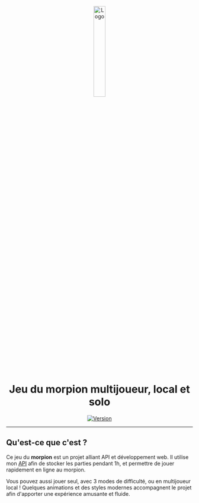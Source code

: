 <div align="center">
  <a href="https://morpion.sylvain.pro"><img src="https://morpion.sylvain.pro/assets/images/logo.png" alt="Logo" width="25%" height="auto"/></a>

  # Jeu du morpion multijoueur, local et solo
  [![Version](https://custom-icon-badges.demolab.com/badge/Version%20:-v2.0.0-6479ee?logo=morpion.sylvain.pro&labelColor=23272A)](https://github.com/20syldev/morpion/releases/latest)
</div>

---

## Qu'est-ce que c'est ?
Ce jeu du **morpion** est un projet alliant API et développement web. Il utilise mon [API](https://api.sylvain.pro/latest) afin de stocker les parties pendant 1h, et permettre de jouer rapidement en ligne au morpion.

Vous pouvez aussi jouer seul, avec 3 modes de difficulté, ou en multijoueur local ! Quelques animations et des styles modernes accompagnent le projet afin d'apporter une expérience amusante et fluide.